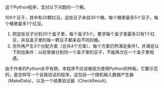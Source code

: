 这个Python程序，含对以下问题的一个解。

100个豆子，其中有20颗红豆。这些豆子来自30个桶，每个桶里最多5个豆子，每个桶里最多1个红豆。
1. 把这些豆子分到20个盒子里，每个盒子5个。要求每个盒子里最多只有1个红豆，并且盒子里的每一颗豆子都来自不同的桶。
2. 另外再产生3个分配方案（总共4个方案），每个方案仍然满足条件1，并满足以下附加条件：以前曾被分到同一个盒子里的豆子，不能再次在一个盒子里相遇。

由于作者的Python水平有限，本程序不应该被视为使用Python的样板。它要示范的，是怎样写一个自我验证的程序。这包括一个随机输入数据产生器（MakeData），以及一个结果验证器（CheckResult).


